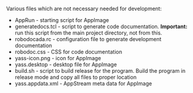 Various files which are not necessary needed for development:

- AppRun           - starting script for AppImage
- generatedocs.tcl - script to generate code documentation. **Important:** run
                     this script from the main project directory, not from
                     this.
- robodocada.rc    - configuration file to generate development documentation
- robodoc.css      - CSS for code documentation
- yass-icon.png    - icon for AppImage
- yass.desktop     - desktop file for AppImage
- build.sh         - script to build release for the program. Build the
                     program in release mode and copy all files to proper
                     location
- yass.appdata.xml - AppStream meta data for AppImage
